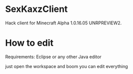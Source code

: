 # SexKaxzClient
Hack client for Minecraft Alpha 1.0.16.05 UNRPREVIEW2.

# How to edit
Requirements:
Eclipse or any other Java editor

just open the workspace and boom you can edit everything
